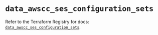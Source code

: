 # `data_awscc_ses_configuration_sets`

Refer to the Terraform Registry for docs: [`data_awscc_ses_configuration_sets`](https://registry.terraform.io/providers/hashicorp/awscc/0.70.0/docs/data-sources/ses_configuration_sets).
